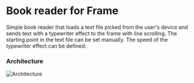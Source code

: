 # Book reader for Frame

Simple book reader that loads a text file picked from the user's device and sends text with a typewriter effect to the frame with line scrolling.
The starting point in the text file can be set manually. The speed of the typewriter effect can be defined.

### Architecture
![Architecture](docs/Frame%20App%20Architecture%20-%20Teleprompter.svg)
